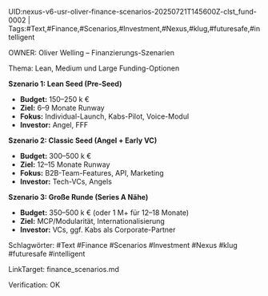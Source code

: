 UID:nexus-v6-usr-oliver-finance-scenarios-20250721T145600Z-clst_fund-0002 | Tags:#Text,#Finance,#Scenarios,#Investment,#Nexus,#klug,#futuresafe,#intelligent

OWNER: Oliver Welling – Finanzierungs-Szenarien

Thema: Lean, Medium und Large Funding-Optionen

**Szenario 1: Lean Seed (Pre-Seed)**
- **Budget:** 150–250 k €
- **Ziel:** 6–9 Monate Runway
- **Fokus:** Individual-Launch, Kabs-Pilot, Voice-Modul
- **Investor:** Angel, FFF

**Szenario 2: Classic Seed (Angel + Early VC)**
- **Budget:** 300–500 k €
- **Ziel:** 12–15 Monate Runway
- **Fokus:** B2B-Team-Features, API, Marketing
- **Investor:** Tech-VCs, Angels

**Szenario 3: Große Runde (Series A Nähe)**
- **Budget:** 350–500 k € (oder 1 M+ für 12–18 Monate)
- **Ziel:** MCP/Modularität, Internationalisierung
- **Investor:** VCs, ggf. Kabs als Corporate-Partner

Schlagwörter: #Text #Finance #Scenarios #Investment #Nexus #klug #futuresafe #intelligent

LinkTarget: finance_scenarios.md  

Verification: OK
